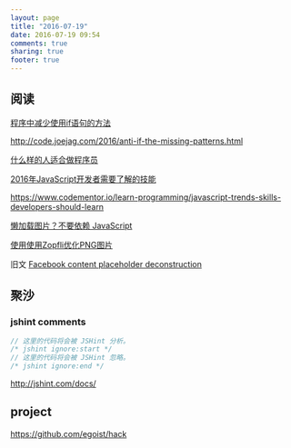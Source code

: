 ```yaml
---
layout: page
title: "2016-07-19"
date: 2016-07-19 09:54
comments: true
sharing: true
footer: true
---
```


## 阅读

[程序中减少使用if语句的方法](http://www.iteye.com/news/31641)

http://code.joejag.com/2016/anti-if-the-missing-patterns.html

[什么样的人适合做程序员](http://blog.jobbole.com/103588/)

[2016年JavaScript开发者需要了解的技能](http://www.zcfy.cc/article/619)

https://www.codementor.io/learn-programming/javascript-trends-skills-developers-should-learn

[懒加载图片？不要依赖 JavaScript](http://www.jianshu.com/p/d6eecb826668)

[使用使用Zopfli优化PNG图片](https://github.com/xitu/gold-miner/blob/master/TODO/using-zopfli-to-optimize-png-images.md)


旧文 [Facebook content placeholder deconstruction](http://cloudcannon.com/deconstructions/2014/11/15/facebook-content-placeholder-deconstruction.html)


## 聚沙


### jshint comments

```js
// 这里的代码将会被 JSHint 分析。
/* jshint ignore:start */
// 这里的代码将会被 JSHint 忽略。
/* jshint ignore:end */
```

http://jshint.com/docs/


## project

https://github.com/egoist/hack

